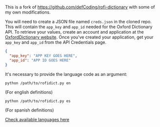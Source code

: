 This is a fork of https://github.com/defCoding/rofi-dictionary with some of my own modifications.

You will need to create a JSON file named `creds.json` in the cloned repo. This will contain the `app_key` and `app_id` needed for the Oxford Dictionary API. To retrieve your values, create an account and application at the [OxfordDictionary website](https://developer.oxforddictionaries.com/). Once you've created your application, get your `app_key` and `app_id` from the API Credentials page.

```json
{
  "app_key": "APP KEY GOES HERE",
  "app_id": "APP ID GOES HERE"
}
```

It's necessary to provide the language code as an argument:

`python /path/to/rofidict.py en` 

(For english definitions)

`python /path/to/rofidict.py es` 

(For spanish definitions)

[Check available languages here](https://developer.oxforddictionaries.com/documentation/languages)
